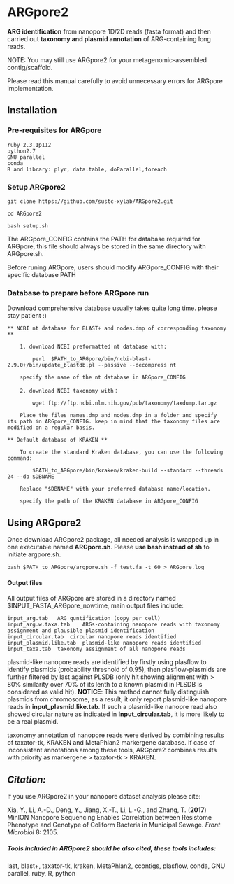 # ARGpore2

**ARG identification** from nanopore 1D/2D reads (fasta format) and then carried out **taxonomy and plasmid annotation** of ARG-containing long reads.

NOTE: You may still use ARGpore2 for your metagenomic-assembled contig/scaffold.

Please read this manual carefully to avoid unnecessary errors for ARGpore implementation.

## Installation 
### Pre-requisites for ARGpore 
	ruby 2.3.1p112
	python2.7
	GNU parallel
	conda
	R and library: plyr, data.table, doParallel,foreach

### Setup ARGpore2
	
	git clone https://github.com/sustc-xylab/ARGpore2.git
	
	cd ARGpore2
	
	bash setup.sh


The ARGpore_CONFIG contains the PATH for database required for ARGpore, this file should always be stored in the same directory with ARGpore.sh.
 
Before runing ARGpore, users should modify ARGpore_CONFIG with their specific database PATH


### Database to prepare before ARGpore run 

Download comprehensive database usually takes quite long time. please stay patient :)
 

	** NCBI nt database for BLAST+ and nodes.dmp of corresponding taxonomy ** 
		
		1. download NCBI preformatted nt database with:
			
			perl  $PATH_to_ARGpore/bin/ncbi-blast-2.9.0+/bin/update_blastdb.pl --passive --decompress nt
			
		specify the name of the nt database in ARGpore_CONFIG
		
		2. download NCBI taxonomy with：
			
			wget ftp://ftp.ncbi.nlm.nih.gov/pub/taxonomy/taxdump.tar.gz
		
		Place the files names.dmp and nodes.dmp in a folder and specify its path in ARGpore_CONFIG. keep in mind that the taxonomy files are modified on a regular basis.  
		
	** Default database of KRAKEN **
		
		To create the standard Kraken database, you can use the following command:
		
			$PATH_to_ARGpore/bin/kraken/kraken-build --standard --threads 24 --db $DBNAME
		
		Replace "$DBNAME" with your preferred database name/location. 
		
		specify the path of the KRAKEN database in ARGpore_CONFIG
	
## Using ARGpore2 
Once download ARGpore2 package, all needed analysis is wrapped up in one executable named **ARGpore.sh**. Please **use bash instead of sh** to initiate argpore.sh.

	bash $PATH_to_ARGpore/argpore.sh -f test.fa -t 60 > ARGpore.log


	
#### Output files 
All output files of ARGpore are stored in a directory named $INPUT_FASTA_ARGpore_nowtime, main output files include:
	
	input_arg.tab	ARG quntification (copy per cell)
	input_arg.w.taxa.tab	ARGs-containing nanopore reads with taxonomy assignment and plausible plasmid identification
	input_circular.tab	circular nanopore reads identified
	input_plasmid.like.tab	plasmid-like nanopore reads identified
	input_taxa.tab	taxonomy assignment of all nanopore reads

plasmid-like nanopore reads are identified by firstly using plasflow to identify plasmids (probability threshold of 0.95), then plasflow-plasmids are further filtered by last against PLSDB (only hit showing alignment with > 80% similarity over 70% of its lenth to a known plasmid in PLSDB is considered as valid hit). **NOTICE**: This method cannot fully distinguish plasmids from chromosome, as a result, it only report plasmid-like nanopore reads in **input_plasmid.like.tab**. If such a plasmid-like nanopre read also showed circular nature as indicated in **Input_circular.tab**, it is more likely to be a real plasmid. 

taxonomy annotation of nanopore reads were derived by combining results of taxator-tk, KRAKEN and MetaPhlan2 markergene database. If case of inconsistent annotations among these tools, ARGpore2 combines results with priority as markergene > taxator-tk > KRAKEN. 

## *Citation:*

If you use ARGpore2 in your nanopore dataset analysis please cite:

Xia, Y., Li, A.-D., Deng, Y., Jiang, X.-T., Li, L.-G., and Zhang, T. (**2017**) MinION Nanopore Sequencing Enables Correlation between Resistome Phenotype and Genotype of Coliform Bacteria in Municipal Sewage. *Front Microbiol* 8: 2105.

##### Tools included in ARGpore2 should be also cited, these tools includes: 

last, blast+, taxator-tk, kraken, MetaPhlan2, ccontigs, plasflow, conda, GNU parallel, ruby, R, python




